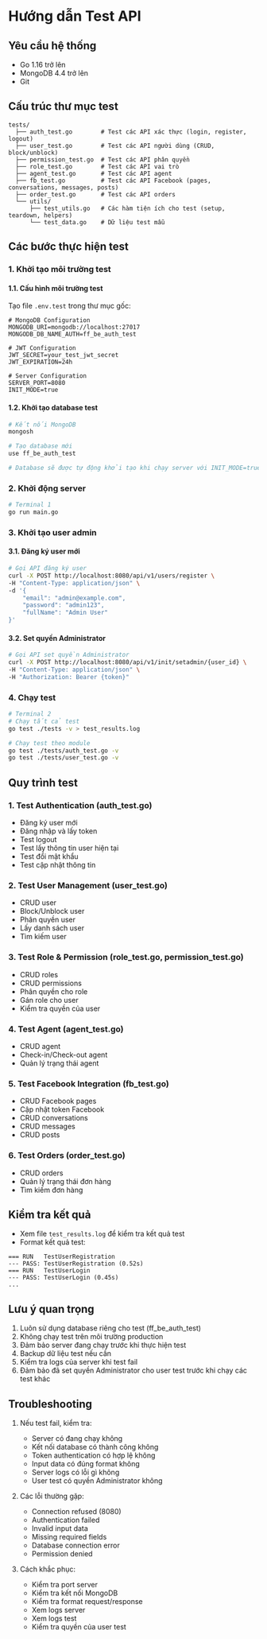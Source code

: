 # Hướng dẫn Test API

## Yêu cầu hệ thống
- Go 1.16 trở lên
- MongoDB 4.4 trở lên
- Git

## Cấu trúc thư mục test
```
tests/
  ├── auth_test.go        # Test các API xác thực (login, register, logout)
  ├── user_test.go        # Test các API người dùng (CRUD, block/unblock)
  ├── permission_test.go  # Test các API phân quyền
  ├── role_test.go        # Test các API vai trò
  ├── agent_test.go       # Test các API agent
  ├── fb_test.go          # Test các API Facebook (pages, conversations, messages, posts)
  ├── order_test.go       # Test các API orders
  └── utils/
      ├── test_utils.go   # Các hàm tiện ích cho test (setup, teardown, helpers)
      └── test_data.go    # Dữ liệu test mẫu
```

## Các bước thực hiện test

### 1. Khởi tạo môi trường test

#### 1.1. Cấu hình môi trường test
Tạo file `.env.test` trong thư mục gốc:
```env
# MongoDB Configuration
MONGODB_URI=mongodb://localhost:27017
MONGODB_DB_NAME_AUTH=ff_be_auth_test

# JWT Configuration
JWT_SECRET=your_test_jwt_secret
JWT_EXPIRATION=24h

# Server Configuration
SERVER_PORT=8080
INIT_MODE=true
```

#### 1.2. Khởi tạo database test
```bash
# Kết nối MongoDB
mongosh

# Tạo database mới
use ff_be_auth_test

# Database sẽ được tự động khởi tạo khi chạy server với INIT_MODE=true
```

### 2. Khởi động server
```bash
# Terminal 1
go run main.go
```

### 3. Khởi tạo user admin

#### 3.1. Đăng ký user mới
```bash
# Gọi API đăng ký user
curl -X POST http://localhost:8080/api/v1/users/register \
-H "Content-Type: application/json" \
-d '{
    "email": "admin@example.com",
    "password": "admin123",
    "fullName": "Admin User"
}'
```

#### 3.2. Set quyền Administrator
```bash
# Gọi API set quyền Administrator
curl -X POST http://localhost:8080/api/v1/init/setadmin/{user_id} \
-H "Content-Type: application/json" \
-H "Authorization: Bearer {token}"
```

### 4. Chạy test
```bash
# Terminal 2
# Chạy tất cả test
go test ./tests -v > test_results.log

# Chạy test theo module
go test ./tests/auth_test.go -v
go test ./tests/user_test.go -v
```

## Quy trình test

### 1. Test Authentication (auth_test.go)
- Đăng ký user mới
- Đăng nhập và lấy token
- Test logout
- Test lấy thông tin user hiện tại
- Test đổi mật khẩu
- Test cập nhật thông tin

### 2. Test User Management (user_test.go)
- CRUD user
- Block/Unblock user
- Phân quyền user
- Lấy danh sách user
- Tìm kiếm user

### 3. Test Role & Permission (role_test.go, permission_test.go)
- CRUD roles
- CRUD permissions
- Phân quyền cho role
- Gán role cho user
- Kiểm tra quyền của user

### 4. Test Agent (agent_test.go)
- CRUD agent
- Check-in/Check-out agent
- Quản lý trạng thái agent

### 5. Test Facebook Integration (fb_test.go)
- CRUD Facebook pages
- Cập nhật token Facebook
- CRUD conversations
- CRUD messages
- CRUD posts

### 6. Test Orders (order_test.go)
- CRUD orders
- Quản lý trạng thái đơn hàng
- Tìm kiếm đơn hàng

## Kiểm tra kết quả
- Xem file `test_results.log` để kiểm tra kết quả test
- Format kết quả test:
```
=== RUN   TestUserRegistration
--- PASS: TestUserRegistration (0.52s)
=== RUN   TestUserLogin
--- PASS: TestUserLogin (0.45s)
...
```

## Lưu ý quan trọng
1. Luôn sử dụng database riêng cho test (ff_be_auth_test)
2. Không chạy test trên môi trường production
3. Đảm bảo server đang chạy trước khi thực hiện test
4. Backup dữ liệu test nếu cần
5. Kiểm tra logs của server khi test fail
6. Đảm bảo đã set quyền Administrator cho user test trước khi chạy các test khác

## Troubleshooting
1. Nếu test fail, kiểm tra:
   - Server có đang chạy không
   - Kết nối database có thành công không
   - Token authentication có hợp lệ không
   - Input data có đúng format không
   - Server logs có lỗi gì không
   - User test có quyền Administrator không

2. Các lỗi thường gặp:
   - Connection refused (8080)
   - Authentication failed
   - Invalid input data
   - Missing required fields
   - Database connection error
   - Permission denied

3. Cách khắc phục:
   - Kiểm tra port server
   - Kiểm tra kết nối MongoDB
   - Kiểm tra format request/response
   - Xem logs server
   - Xem logs test
   - Kiểm tra quyền của user test